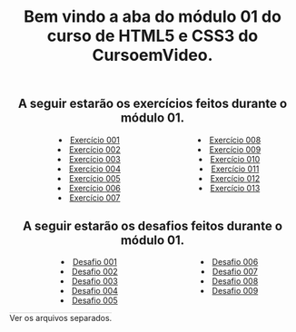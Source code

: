 <html lang="pt-br">
<head>
    <meta charset="UTF-8">
    <meta http-equiv="X-UA-Compatible" content="IE=edge">
    <meta name="viewport" content="width=device-width, initial-scale=1.0">
    <link rel="stylesheet" href="Estilo/style.css">
</head>
<body>
    <header>
    <h1 style="text-align: center;">Bem vindo a aba do módulo 01 do curso de HTML5 e CSS3 do CursoemVideo.</h1>
    </header>
    <section style="text-align: center;">
        <h2>A seguir estarão os exercícios feitos durante o módulo 01.</h2>
        <ul style="columns: 2; list-style-position: inside;">
            <li><a href="https://jonh-dev.github.io/html-css-modulo001/Exercicios/ex001/index.html">Exercício 001</a></li>
            <li><a href="https://jonh-dev.github.io/html-css-modulo001/Exercicios/ex002/index.html">Exercício 002</a></li>
            <li><a href="https://jonh-dev.github.io/html-css-modulo001/Exercicios/ex003/index.html">Exercício 003</a></li>
            <li><a href="https://jonh-dev.github.io/html-css-modulo001/Exercicios/ex004/index.html">Exercício 004</a></li>
            <li><a href="https://jonh-dev.github.io/html-css-modulo001/Exercicios/ex005/index.html">Exercício 005</a></li>
            <li><a href="https://jonh-dev.github.io/html-css-modulo001/Exercicios/ex006/index.html">Exercício 006</a></li>
            <li><a href="https://jonh-dev.github.io/html-css-modulo001/Exercicios/ex007/index.html">Exercício 007</a></li>
            <li><a href="https://jonh-dev.github.io/html-css-modulo001/Exercicios/ex008/index.html">Exercício 008</a></li>
            <li><a href="https://jonh-dev.github.io/html-css-modulo001/Exercicios/ex009/index.html">Exercício 009</a></li>
            <li><a href="https://jonh-dev.github.io/html-css-modulo001/Exercicios/ex010/index.html">Exercício 010</a></li>
            <li><a href="https://jonh-dev.github.io/html-css-modulo001/Exercicios/ex011/index.html">Exercício 011</a></li>
            <li><a href="https://jonh-dev.github.io/html-css-modulo001/Exercicios/ex012/index.html">Exercício 012</a></li>
            <li><a href="https://jonh-dev.github.io/html-css-modulo001/Exercicios/ex013/index.html">Exercício 013</a></li>
        </ul>
        <h2>A seguir estarão os desafios feitos durante o módulo 01.</h2>
        <ul style="columns: 2; list-style-position: inside;">
            <li><a href="https://jonh-dev.github.io/html-css-modulo001/Desafios/d001/index.html">Desafio 001</a></li>
            <li><a href="https://jonh-dev.github.io/html-css-modulo001/Desafios/d002/index.html">Desafio 002</a></li>
            <li><a href="https://jonh-dev.github.io/html-css-modulo001/Desafios/d003/index.html">Desafio 003</a></li>
            <li><a href="https://jonh-dev.github.io/html-css-modulo001/Desafios/d004/index.html">Desafio 004</a></li>
            <li><a href="https://jonh-dev.github.io/html-css-modulo001/Desafios/d005/index.html">Desafio 005</a></li>
            <li><a href="https://jonh-dev.github.io/html-css-modulo001/Desafios/d006/index.html">Desafio 006</a></li>
            <li><a href="https://jonh-dev.github.io/html-css-modulo001/Desafios/d007/index.html">Desafio 007</a></li>
            <li><a href="https://jonh-dev.github.io/html-css-modulo001/Desafios/d008/index.html">Desafio 008</a></li>
            <li><a href="https://jonh-dev.github.io/html-css-modulo001/Desafios/d009/index.html">Desafio 009</a></li>
        </ul>
    </section>
    <footer>
        <p><a href="https://github.com/jonh-dev/html-css-modulo001" target="_blank" style="text-decoration: none; border-top: 1px solid rgba(0, 0, 0, 0.171);">Ver os arquivos separados.</a></p>
    </footer>
</body>
</html>
